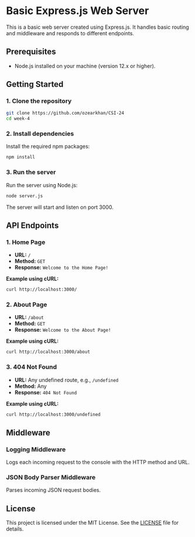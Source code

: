 

# Basic Express.js Web Server

This is a basic web server created using Express.js. It handles basic routing and middleware and responds to different endpoints.

## Prerequisites

- Node.js installed on your machine (version 12.x or higher).

## Getting Started

### 1. Clone the repository

```bash
git clone https://github.com/ozearkhan/CSI-24
cd week-4
```

### 2. Install dependencies

Install the required npm packages:

```bash
npm install
```

### 3. Run the server

Run the server using Node.js:

```bash
node server.js
```

The server will start and listen on port 3000.

## API Endpoints

### 1. Home Page

- **URL:** `/`
- **Method:** `GET`
- **Response:** `Welcome to the Home Page!`

**Example using cURL:**

```bash
curl http://localhost:3000/
```

### 2. About Page

- **URL:** `/about`
- **Method:** `GET`
- **Response:** `Welcome to the About Page!`

**Example using cURL:**

```bash
curl http://localhost:3000/about
```

### 3. 404 Not Found

- **URL:** Any undefined route, e.g., `/undefined`
- **Method:** Any
- **Response:** `404 Not Found`

**Example using cURL:**

```bash
curl http://localhost:3000/undefined
```

## Middleware

### Logging Middleware

Logs each incoming request to the console with the HTTP method and URL.

### JSON Body Parser Middleware

Parses incoming JSON request bodies.

## License

This project is licensed under the MIT License. See the [LICENSE](LICENSE) file for details.

```
